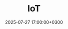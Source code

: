 ---
title: IoT
slug: "iot"
date: 2025-07-27 17:00:00+0300
description: 
image:

# Badge style
style:
    background: "#00BFA5"
    color: "#FFFFFF"
---
